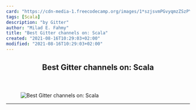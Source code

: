 ```yaml
---
card: "https://cdn-media-1.freecodecamp.org/images/1*szjsvmPGvyqmzZSzPYIXfw.png"
tags: [Scala]
description: "by Gitter"
author: "Milad E. Fahmy"
title: "Best Gitter channels on: Scala"
created: "2021-08-16T10:29:03+02:00"
modified: "2021-08-16T10:29:03+02:00"
---
```

<div class="site-wrapper">
<main id="site-main" class="site-main outer">
<div class="inner">
<article class="post-full post tag-scala tag-programming tag-software-development tag-coding tag-web-development ">
<header class="post-full-header">
<h1 class="post-full-title">Best Gitter channels on: Scala</h1>
</header>
<figure class="post-full-image">
<picture>
<source media="(max-width: 700px)" sizes="1px" srcset="data:image/gif;base64,R0lGODlhAQABAIAAAAAAAP///yH5BAEAAAAALAAAAAABAAEAAAIBRAA7 1w">
<source media="(min-width: 701px)" sizes="(max-width: 800px) 400px,
(max-width: 1170px) 700px,
1400px" srcset="https://cdn-media-1.freecodecamp.org/images/1*szjsvmPGvyqmzZSzPYIXfw.png 300w,
https://cdn-media-1.freecodecamp.org/images/1*szjsvmPGvyqmzZSzPYIXfw.png 600w,
https://cdn-media-1.freecodecamp.org/images/1*szjsvmPGvyqmzZSzPYIXfw.png 1000w,
https://cdn-media-1.freecodecamp.org/images/1*szjsvmPGvyqmzZSzPYIXfw.png 2000w">
<img onerror="this.style.display='none'" src="https://cdn-media-1.freecodecamp.org/images/1*szjsvmPGvyqmzZSzPYIXfw.png" alt="Best Gitter channels on: Scala">
</picture>
</figure>
<section class="post-full-content">
<div class="post-content medium-migrated-article">
</div>
<hr>
</section>
</article>
</div>
</main>
</div>
<!-- Google Tag Manager (noscript) -->
<!-- End Google Tag Manager (noscript) -->
